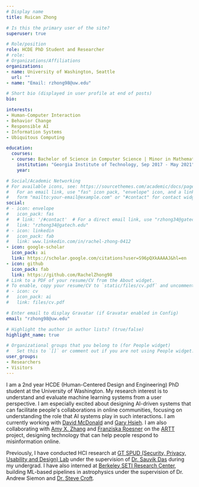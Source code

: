 ```yaml
---
# Display name
title: Ruican Zhong

# Is this the primary user of the site?
superuser: true

# Role/position
role: HCDE PhD Student and Researcher
# role: 
# Organizations/Affiliations
organizations: 
- name: University of Washington, Seattle
  url: ""
- name: "Email: rzhong98@uw.edu"

# Short bio (displayed in user profile at end of posts)
bio: 

interests:
- Human-Computer Interaction
- Behavior Change
- Responsible AI
- Information Systems
- Ubiquitous Computing

education:
  courses:
  - course: Bachelor of Science in Computer Science | Minor in Mathematics
    institution: "Georgia Institute of Technology, Sep 2017 - May 2021"
    year:

# Social/Academic Networking
# For available icons, see: https://sourcethemes.com/academic/docs/page-builder/#icons
#   For an email link, use "fas" icon pack, "envelope" icon, and a link in the
#   form "mailto:your-email@example.com" or "#contact" for contact widget.
social:
# - icon: envelope
#   icon_pack: fas
#   # link: '/#contact'  # For a direct email link, use "rzhong34@gatech.edu".
#   link: "rzhong34@gatech.edu"
# - icon: linkedin
#   icon_pack: fab
#   link: www.linkedin.com/in/rachel-zhong-0412
- icon: google-scholar
  icon_pack: ai
  link: https://scholar.google.com/citations?user=S96pQXkAAAAJ&hl=en
- icon: github
  icon_pack: fab
  link: https://github.com/RachelZhong98
# Link to a PDF of your resume/CV from the About widget.
# To enable, copy your resume/CV to `static/files/cv.pdf` and uncomment the lines below.
# - icon: cv
#   icon_pack: ai
#   link: files/cv.pdf

# Enter email to display Gravatar (if Gravatar enabled in Config)
email: "rzhong98@uw.edu"

# Highlight the author in author lists? (true/false)
highlight_name: true

# Organizational groups that you belong to (for People widget)
#   Set this to `[]` or comment out if you are not using People widget.
user_groups:
- Researchers
- Visitors
---
```


I am a 2nd year HCDE (Human-Centered Design and Engineering) PhD student at the University of Washington. My research interest is to understand and evaluate machine learning systems from a user perspective. I am especially excited about designing AI-driven systems that can facilitate people's collaborations in online communities, focusing on understanding the role that AI systems play in such interactions. I am currently working with [David McDonald](http://www.pensivepuffin.com/dwmcphd/index.html) and [Gary Hsieh](http://faculty.washington.edu/garyhs/). I am also collaborating with [Amy X. Zhang](https://homes.cs.washington.edu/~axz/) and [Franziska Roesner](https://www.franziroesner.com/) on the [ARTT](https://artt.cs.washington.edu/) project, designing technology that can help people respond to misinformation online.


Previously, I have conducted HCI research at [GT SPUD (Security, Privacy, Usability and Design) Lab](https://gtspuds.com/) under the supervision of [Dr. Sauvik Das](https://sauvikdas.com/) during my undergrad. I have also interned at [Berkeley SETI  Research Center](https://seti.berkeley.edu/listen/), building ML-based pipelines in astrophysics under the supervision of Dr. Andrew Siemon and [Dr. Steve Croft](https://astro.berkeley.edu/people/steve-croft/). 
